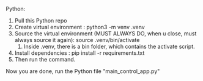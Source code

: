 Python: 
1. Pull this Python repo
2. Create virtual environment : python3 -m venv .venv
3. Source the virtual environment (MUST ALWAYS DO, when u close, must always source it again): source .venv/bin/activate
    1. Inside .venv, there is a bin folder, which contains the activate script.
4. Install dependencies : pip install -r requirements.txt
5. Then run the command.

Now you are done,
run the Python file "main_control_app.py"
